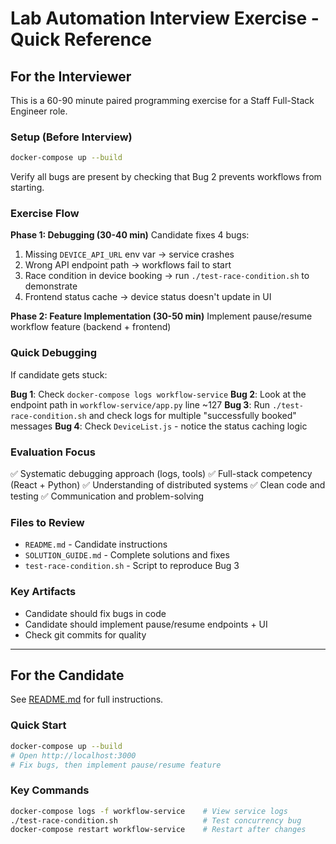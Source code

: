 # Lab Automation Interview Exercise - Quick Reference

## For the Interviewer

This is a 60-90 minute paired programming exercise for a Staff Full-Stack Engineer role.

### Setup (Before Interview)
```bash
docker-compose up --build
```

Verify all bugs are present by checking that Bug 2 prevents workflows from starting.

### Exercise Flow

**Phase 1: Debugging (30-40 min)**
Candidate fixes 4 bugs:
1. Missing `DEVICE_API_URL` env var → service crashes
2. Wrong API endpoint path → workflows fail to start
3. Race condition in device booking → run `./test-race-condition.sh` to demonstrate
4. Frontend status cache → device status doesn't update in UI

**Phase 2: Feature Implementation (30-50 min)**
Implement pause/resume workflow feature (backend + frontend)

### Quick Debugging

If candidate gets stuck:

**Bug 1**: Check `docker-compose logs workflow-service`
**Bug 2**: Look at the endpoint path in `workflow-service/app.py` line ~127
**Bug 3**: Run `./test-race-condition.sh` and check logs for multiple "successfully booked" messages
**Bug 4**: Check `DeviceList.js` - notice the status caching logic

### Evaluation Focus

✅ Systematic debugging approach (logs, tools)
✅ Full-stack competency (React + Python)
✅ Understanding of distributed systems
✅ Clean code and testing
✅ Communication and problem-solving

### Files to Review
- `README.md` - Candidate instructions
- `SOLUTION_GUIDE.md` - Complete solutions and fixes
- `test-race-condition.sh` - Script to reproduce Bug 3

### Key Artifacts
- Candidate should fix bugs in code
- Candidate should implement pause/resume endpoints + UI
- Check git commits for quality

---

## For the Candidate

See [README.md](README.md) for full instructions.

### Quick Start
```bash
docker-compose up --build
# Open http://localhost:3000
# Fix bugs, then implement pause/resume feature
```

### Key Commands
```bash
docker-compose logs -f workflow-service    # View service logs
./test-race-condition.sh                   # Test concurrency bug
docker-compose restart workflow-service    # Restart after changes
```
